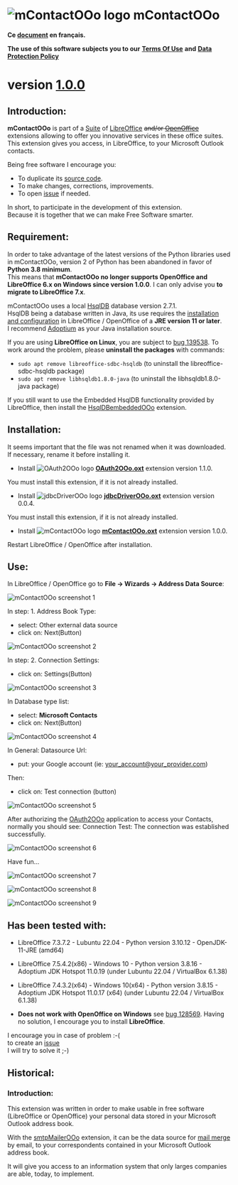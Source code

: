 # ![mContactOOo logo][1] mContactOOo

**Ce [document][2] en français.**

**The use of this software subjects you to our** [**Terms Of Use**][3] **and** [**Data Protection Policy**][4]

# version [1.0.0][5]

## Introduction:

**mContactOOo** is part of a [Suite][6] of [LibreOffice][7] ~~and/or [OpenOffice][8]~~ extensions allowing to offer you innovative services in these office suites.  
This extension gives you access, in LibreOffice, to your Microsoft Outlook contacts.

Being free software I encourage you:
- To duplicate its [source code][9].
- To make changes, corrections, improvements.
- To open [issue][10] if needed.

In short, to participate in the development of this extension.  
Because it is together that we can make Free Software smarter.

## Requirement:

In order to take advantage of the latest versions of the Python libraries used in mContactOOo, version 2 of Python has been abandoned in favor of **Python 3.8 minimum**.  
This means that **mContactOOo no longer supports OpenOffice and LibreOffice 6.x on Windows since version 1.0.0**.
I can only advise you **to migrate to LibreOffice 7.x**.

mContactOOo uses a local [HsqlDB][12] database version 2.7.1.  
HsqlDB being a database written in Java, its use requires the [installation and configuration][13] in LibreOffice / OpenOffice of a **JRE version 11 or later**.  
I recommend [Adoptium][14] as your Java installation source.

If you are using **LibreOffice on Linux**, you are subject to [bug 139538][15]. To work around the problem, please **uninstall the packages** with commands:
- `sudo apt remove libreoffice-sdbc-hsqldb` (to uninstall the libreoffice-sdbc-hsqldb package)
- `sudo apt remove libhsqldb1.8.0-java` (to uninstall the libhsqldb1.8.0-java package)

If you still want to use the Embedded HsqlDB functionality provided by LibreOffice, then install the [HsqlDBembeddedOOo][16] extension.  

## Installation:

It seems important that the file was not renamed when it was downloaded.
If necessary, rename it before installing it.

- Install ![OAuth2OOo logo][17] **[OAuth2OOo.oxt][18]** extension version 1.1.0.

You must install this extension, if it is not already installed.

- Install ![jdbcDriverOOo logo][19] **[jdbcDriverOOo.oxt][20]** extension version 0.0.4.

You must install this extension, if it is not already installed.

- Install ![mContactOOo logo][1] **[mContactOOo.oxt][21]** extension version 1.0.0.

Restart LibreOffice / OpenOffice after installation.

## Use:

In LibreOffice / OpenOffice go to **File -> Wizards -> Address Data Source**:

![mContactOOo screenshot 1][22]

In step: 1. Address Book Type:
- select: Other external data source
- click on: Next(Button)

![mContactOOo screenshot 2][23]

In step: 2. Connection Settings:
- click on: Settings(Button)

![mContactOOo screenshot 3][24]

In Database type list:
- select: **Microsoft Contacts**
- click on: Next(Button)

![mContactOOo screenshot 4][25]

In General: Datasource Url:
- put: your Google account (ie: your_account@your_provider.com)

Then:
- click on: Test connection (button)

![mContactOOo screenshot 5][26]

After authorizing the [OAuth2OOo][27] application to access your Contacts, normally you should see: Connection Test: The connection was established successfully.

![mContactOOo screenshot 6][28]

Have fun...

![mContactOOo screenshot 7][29]

![mContactOOo screenshot 8][30]

![mContactOOo screenshot 9][31]

## Has been tested with:

* LibreOffice 7.3.7.2 - Lubuntu 22.04 - Python version 3.10.12 - OpenJDK-11-JRE (amd64)

* LibreOffice 7.5.4.2(x86) - Windows 10 - Python version 3.8.16 - Adoptium JDK Hotspot 11.0.19 (under Lubuntu 22.04 / VirtualBox 6.1.38)

* LibreOffice 7.4.3.2(x64) - Windows 10(x64) - Python version 3.8.15  - Adoptium JDK Hotspot 11.0.17 (x64) (under Lubuntu 22.04 / VirtualBox 6.1.38)

* **Does not work with OpenOffice on Windows** see [bug 128569][11]. Having no solution, I encourage you to install **LibreOffice**.

I encourage you in case of problem :-(  
to create an [issue][10]  
I will try to solve it ;-)

## Historical:

### Introduction:

This extension was written in order to make usable in free software (LibreOffice or OpenOffice) your personal data stored in your Microsoft Outlook address book.

With the [smtpMailerOOo][32] extension, it can be the data source for [mail merge][33] by email, to your correspondents contained in your Microsoft Outlook address book.

It will give you access to an information system that only larges companies are able, today, to implement.

[1]: <img/mContactOOo.png>
[2]: <https://prrvchr.github.io/mContactOOo/README_fr>
[3]: <https://prrvchr.github.io/mContactOOo/source/mContactOOo/registration/TermsOfUse_en>
[4]: <https://prrvchr.github.io/mContactOOo/source/mContactOOo/registration/PrivacyPolicy_en>
[5]: <https://prrvchr.github.io/mContactOOo#historical>
[6]: <https://prrvchr.github.io/>
[7]: <https://www.libreoffice.org/download/download/>
[8]: <https://www.openoffice.org/download/index.html>
[9]: <https://github.com/prrvchr/mContactOOo>
[10]: <https://github.com/prrvchr/mContactOOo/issues/new>
[11]: <https://bz.apache.org/ooo/show_bug.cgi?id=128569>
[12]: <http://hsqldb.org/>
[13]: <https://wiki.documentfoundation.org/Documentation/HowTo/Install_the_correct_JRE_-_LibreOffice_on_Windows_10>
[14]: <https://adoptium.net/releases.html?variant=openjdk11>
[15]: <https://bugs.documentfoundation.org/show_bug.cgi?id=139538>
[16]: <https://prrvchr.github.io/HsqlDBembeddedOOo/>
[17]: <https://prrvchr.github.io/OAuth2OOo/img/OAuth2OOo.png>
[18]: <https://github.com/prrvchr/OAuth2OOo/raw/master/OAuth2OOo.oxt>
[19]: <https://prrvchr.github.io/jdbcDriverOOo/img/jdbcDriverOOo.png>
[20]: <https://github.com/prrvchr/jdbcDriverOOo/raw/master/source/jdbcDriverOOo/dist/jdbcDriverOOo.oxt>
[21]: <https://github.com/prrvchr/mContactOOo/raw/main/source/mContactOOo/dist/mContactOOo.oxt>
[22]: <img/mContactOOo-1.png>
[23]: <img/mContactOOo-2.png>
[24]: <img/mContactOOo-3.png>
[25]: <img/mContactOOo-4.png>
[26]: <img/mContactOOo-5.png>
[27]: <https://prrvchr.github.io/OAuth2OOo>
[28]: <img/mContactOOo-6.png>
[29]: <img/mContactOOo-7.png>
[30]: <img/mContactOOo-8.png>
[31]: <img/mContactOOo-9.png>
[32]: <https://github.com/prrvchr/smtpMailerOOo/blob/master/source/smtpMailerOOo/dist/smtpMailerOOo.oxt>
[33]: <https://en.wikipedia.org/wiki/Mail_merge>
